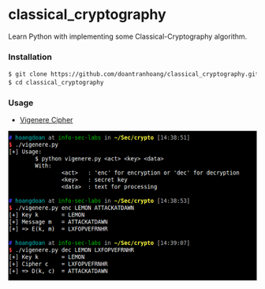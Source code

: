 # classical_cryptography
Learn Python with implementing some Classical-Cryptography algorithm.

### Installation

```sh
$ git clone https://github.com/doantranhoang/classical_cryptography.git
$ cd classical_cryptography
```

### Usage

- [Vigenere Cipher](https://en.wikipedia.org/wiki/Vigen%C3%A8re_cipher)

![Vigenere Cipher Demo](https://raw.githubusercontent.com/doantranhoang/classical_cryptography/development/images/github_vigenere_cipher.png)
